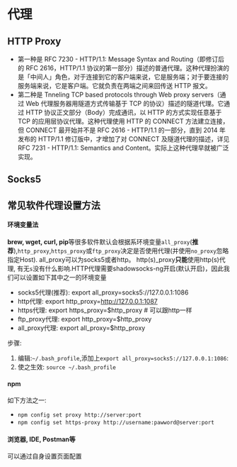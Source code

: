 # 代理
## HTTP Proxy
- 第一种是 RFC 7230 - HTTP/1.1: Message Syntax and Routing（即修订后的 RFC 2616，HTTP/1.1 协议的第一部分）描述的普通代理。这种代理扮演的是「中间人」角色，对于连接到它的客户端来说，它是服务端；对于要连接的服务端来说，它是客户端。它就负责在两端之间来回传送 HTTP 报文。
- 第二种是 Tnneling TCP based protocols through Web proxy servers（通过 Web 代理服务器用隧道方式传输基于 TCP 的协议）描述的隧道代理。它通过 HTTP 协议正文部分（Body）完成通讯，以 HTTP 的方式实现任意基于 TCP 的应用层协议代理。这种代理使用 HTTP 的 CONNECT 方法建立连接，但 CONNECT 最开始并不是 RFC 2616 - HTTP/1.1 的一部分，直到 2014 年发布的 HTTP/1.1 修订版中，才增加了对 CONNECT 及隧道代理的描述，详见 RFC 7231 - HTTP/1.1: Semantics and Content。实际上这种代理早就被广泛实现。
## Socks5

## 常见软件代理设置方法
#### 环境变量法 
**brew, wget, curl, pip**等很多软件默认会根据系环境变量`all_proxy`(**推荐**),`http_proxy`,`https_proxy`或`ftp_proxy`决定是否使用代理(并使用`no_proxy`忽略指定Host).
all_proxy可以为socks5或者http。 http(s)_proxy**只能**使用http(s)代理, 有无`s`没有什么影响.HTTP代理需要shadowsocks-ng开启(默认开启)，因此我们可以设置如下其中之一的环境变量
- socks5代理(推荐):  export all_proxy=socks5://127.0.0.1:1086
- http代理:         export http_proxy=http://127.0.0.1:1087
- https代理:        export https_proxy=$http_proxy  # 可以跟http一样
- ftp_proxy代理:    export http_proxy=$http_proxy
- all_proxy代理:    export all_proxy=$http_proxy

步骤:
1. 编辑:`~/.bash_profile`,添加上`export all_proxy=socks5://127.0.0.1:1086`:
2. 使之生效: `source ~/.bash_profile`
#### npm
如下方法之一:
- `npm config set proxy http://server:port`
- `npm config set https-proxy http://username:pawword@server:port`
#### 浏览器, IDE, Postman等
可以通过自身设置页面配置